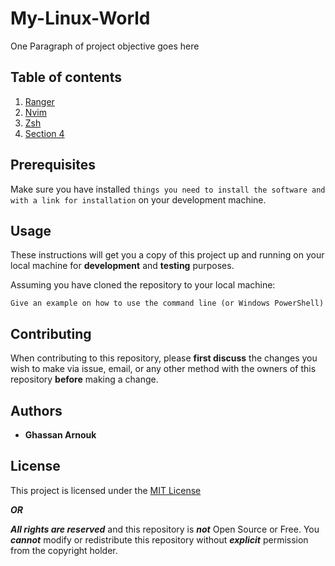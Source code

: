 # My-Linux-World

One Paragraph of project objective goes here

## Table of contents

1. [Ranger](/ranger)
2. [Nvim](/nvim)
3. [Zsh]()
4. [Section 4]()

## Prerequisites

Make sure you have installed `things you need to install the software and with a link for installation` on your development machine.

## Usage

These instructions will get you a copy of this project up and running on your local machine for **development** and **testing** purposes.

Assuming you have cloned the repository to your local machine:

```
Give an example on how to use the command line (or Windows PowerShell)
```

## Contributing

When contributing to this repository, please **first discuss** the changes you wish to make via issue, email, or any other method with the owners of this repository **before** making a change.

## Authors

* **Ghassan Arnouk**

## License

This project is licensed under the [MIT License](LICENSE)

[LICENSE]: https://github.com/ghassanarnouk/README-Template/blob/master/LICENSE

***OR***

***All rights are reserved*** and this repository is ***not*** Open Source or Free. You ***cannot*** modify or redistribute this repository without ***explicit*** permission from the copyright holder.

